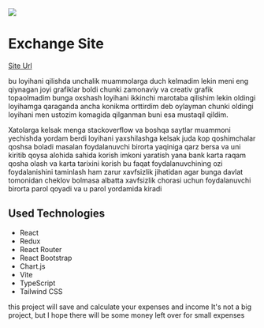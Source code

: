 <image src="./src/assets/images/exchangePhoto.png"/>
<div>
<h1 className="mt-[30px]">Exchange Site</h1>
<a  href="https://exchange-sable.vercel.app/">Site Url</a>
</div>
<p>
  bu loyihani qilishda unchalik muammolarga duch kelmadim lekin meni eng qiynagan joyi grafiklar boldi chunki zamonaviy va creativ grafik topaolmadim bunga oxshash loyihani ikkinchi marotaba qilishim lekin oldingi loyihamga qaraganda ancha konikma orttirdim deb oylayman chunki oldingi loyihani men ustozim komagida qilganman buni esa mustaqil qildim. 
  
  Xatolarga kelsak menga stackoverflow va boshqa saytlar muammoni yechishda yordam berdi loyihani yaxshilashga kelsak juda kop qoshimchalar qoshsa boladi masalan foydalanuvchi birorta yaqiniga qarz bersa va uni kiritib qoysa alohida sahida korish imkoni yaratish yana bank karta raqam qosha olash va karta tarixini korish bu faqat foydalanuvchining ozi foydalanishini taminlash ham zarur xavfsizlik jihatidan agar bunga davlat tomonidan cheklov bolmasa albatta xavfsizlik chorasi uchun foydalanuvchi birorta parol qoyadi va u parol yordamida kiradi 
</p>

<h2>Used Technologies</h2>
<ul>
  <li>React</li>
  <li>Redux</li>
  <li>React Router</li>
  <li>React Bootstrap</li>
  <li>Chart.js</li>
  <li>Vite</li>
  <li>TypeScript</li>
  <li>Tailwind CSS</li>
</ul>

<p>
this project will save and calculate your expenses and income 
It's not a big project, but I hope there will be some money left over for small expenses
</p>
